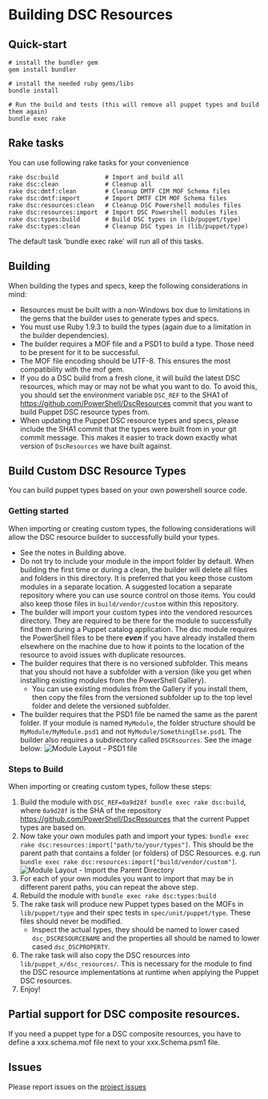 Building DSC Resources
======================
## Quick-start

~~~
# install the bundler gem
gem install bundler

# install the needed ruby gems/libs
bundle install

# Run the build and tests (this will remove all puppet types and build them again)
bundle exec rake
~~~~

## Rake tasks
You can use following rake tasks for your convenience

~~~
rake dsc:build             # Import and build all
rake dsc:clean             # Cleanup all
rake dsc:dmtf:clean        # Cleanup DMTF CIM MOF Schema files
rake dsc:dmtf:import       # Import DMTF CIM MOF Schema files
rake dsc:resources:clean   # Cleanup DSC Powershell modules files
rake dsc:resources:import  # Import DSC Powershell modules files
rake dsc:types:build       # Build DSC types in (lib/puppet/type)
rake dsc:types:clean       # Cleanup DSC types in (lib/puppet/type)
~~~

The default task 'bundle exec rake' will run all of this tasks.

## Building

When building the types and specs, keep the following considerations in mind:

* Resources must be built with a non-Windows box due to limitations in the gems that the builder uses to generate types and specs.
* You must use Ruby 1.9.3 to build the types (again due to a limitation in the builder dependencies).
* The builder requires a MOF file and a PSD1 to build a type. Those need to be present for it to be successful.
* The MOF file encoding should be UTF-8. This ensures the most compatibility with the mof gem.
* If you do a DSC build from a fresh clone, it will build the latest DSC resources, which may or may not be what you want to do. To avoid this, you should set the environment variable `DSC_REF` to the SHA1 of https://github.com/PowerShell/DscResources commit that you want to build Puppet DSC resource types from.
* When updating the Puppet DSC resource types and specs, please include the SHA1 commit that the types were built from in your git commit message. This makes it easier to track down exactly what version of `DscResources` we have built against.

## Build Custom DSC Resource Types
You can build puppet types based on your own powershell source code.

### Getting started

When importing or creating custom types, the following considerations will allow the DSC resource builder to successfully
build your types.

* See the notes in Building above.
* Do not try to include your module in the import folder by default. When building the first time or during a clean, the builder will delete all files and folders in this directory. It is preferred that you keep those custom modules in a separate location. A suggested location a separate repository where you can use source control on those items. You could also keep those files in `build/vendor/custom` within this repository.
* The builder will import your custom types into the vendored resources directory. They are required to be there for the module to successfully find them during a Puppet catalog application. The dsc module requires the PowerShell files to be there ***even*** if you have already installed them elsewhere on the machine due to how it points to the location of the resource to avoid issues with duplicate resources.
* The builder requires that there is no versioned subfolder. This means that you should not have a subfolder with a version (like you get when installing existing modules from the PowerShell Gallery).
  * You can use existing modules from the Gallery if you install them, then copy the files from the versioned subfolder up to the top level folder and delete the versioned subfolder.
* The builder requires that the PSD1 file be named the same as the parent folder. If your module is named `MyModule`,
the folder structure should be `MyModule/MyModule.psd1` and not `MyModule/SomethingElse.psd1`. The builder also requires a subdirectory called `DSCRsources`. See the image below:
  ![Module Layout - PSD1 file](docs/images/dir_struct_psdname.png)

### Steps to Build

When importing or creating custom types, follow these steps:

1. Build the module with `DSC_REF=0a9d28f bundle exec rake dsc:build`, where `0a9d28f` is the SHA of the repository https://github.com/PowerShell/DscResources that the current Puppet types are based on.
2. Now take your own modules path and import your types: `bundle exec rake dsc:resources:import["path/to/your/types"]`. This should be the parent path that contains a folder (or folders) of DSC Resources.
   e.g. run `bundle exec rake dsc:resources:import["build/vendor/custom"]`.
   ![Module Layout - Import the Parent Directory](docs/images/dir_struct_import.png)
3. For each of your own modules you want to import that may be in different parent paths, you can repeat the above step.
4. Rebuild the module with `bundle exec rake dsc:types:build`
5. The rake task will produce new Puppet types based on the MOFs in `lib/puppet/type` and their spec tests in `spec/unit/puppet/type`. These files should never be modified.
    * Inspect the actual types, they should be named to lower cased `dsc_DSCRESOURCENAME` and the properties all should be named to lower cased `dsc_DSCPROPERTY`.
6. The rake task will also copy the DSC resources into `lib/puppet_x/dsc_resources/`. This is necessary for the module to find the DSC resource implementations at runtime when applying the Puppet DSC resources.
7. Enjoy!

## Partial support for DSC composite resources.
If you need a puppet type for a DSC composite resources, you have to define a xxx.schema.mof file next to your xxx.Schema.psm1 file.

## Issues
Please report issues on the [project issues](https://tickets.puppetlabs.com/browse/MODULES)
